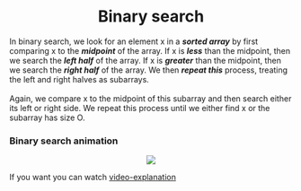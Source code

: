<h1 align = "center"> Binary search </h1>

In binary search, we look for an element x in a ***sorted array*** by first comparing x to the ***midpoint*** of the array. If x is ***less*** than the midpoint, then we search the ***left half*** of the array. If x is ***greater*** than the midpoint, then we search the ***right half*** of the array. We then ***repeat this*** process, treating the left and right halves as subarrays.<br><br> Again, we compare x to the midpoint of this subarray and then search either its left or right side. We repeat this process until we either find x or the subarray has size O. 


### Binary search animation
<p align="center">

  <img  src="https://blog.penjee.com/wp-content/uploads/2015/04/binary-and-linear-search-animations.gif">

</p>

If you want you can watch [video-explanation](https://www.youtube.com/watch?v=-bQ4UzUmWe8&list=PL2_aWCzGMAwL3ldWlrii6YeLszojgH77j&index=3)